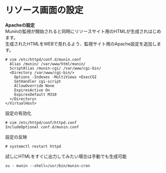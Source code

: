 # リソース画面の設定

**Apacheの設定**  
Muninの監視が開始されると同時にリソースサイト用のHTMLが生成されはじめます。  
生成されたHTMLをWEBで見れるよう、監視サイト用のApache設定を追加します。  

```
# vim /etc/httpd/conf.d/munin.conf
  Alias /munin/ /var/www/html/munin/
  ScriptAlias /munin-cgi/ /var/www/cgi-bin/
  <Directory /var/www/cgi-bin/>
    Options -Indexes -MultiViews +ExecCGI
    SetHandler cgi-script
    AllowOverride None
    ExpiresActive On
    ExpiresDefault M310
  </Directory>
</VirtualHost>
```

設定の有効化  

```
# vim /etc/httpd/conf/httpd.conf
IncludeOptional conf.d/munin.conf
```

設定の反映  

```
# systemctl restart httpd
```

試しにHTMLをすぐに出力してみたい場合は手動でも生成可能  

```
su - munin --shell=/usr/bin/munin-cron
```